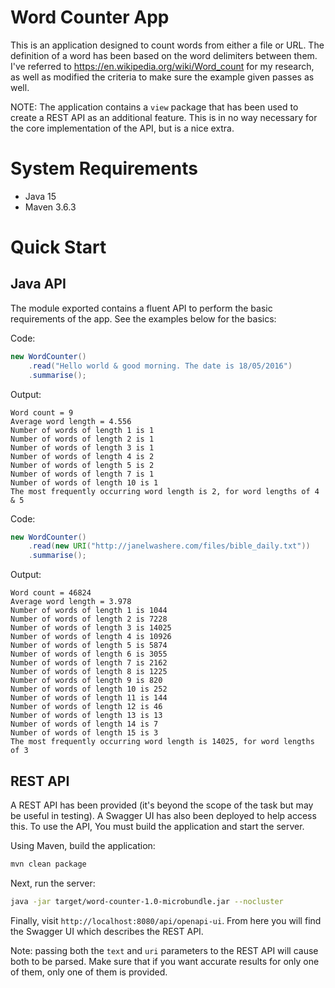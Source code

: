 # Word Counter App

This is an application designed to count words from either a file or URL. The definition of a word has been based on the word delimiters between them. I've referred to https://en.wikipedia.org/wiki/Word_count for my research, as well as modified the criteria to make sure the example given passes as well.

NOTE: The application contains a `view` package that has been used to create a REST API as an additional feature. This is in no way necessary for the core implementation of the API, but is a nice extra.

# System Requirements

- Java 15
- Maven 3.6.3

# Quick Start

## Java API

The module exported contains a fluent API to perform the basic requirements of the app. See the examples below for the basics:

Code:
~~~java
new WordCounter()
    .read("Hello world & good morning. The date is 18/05/2016")
    .summarise();
~~~

Output:
~~~
Word count = 9
Average word length = 4.556
Number of words of length 1 is 1
Number of words of length 2 is 1
Number of words of length 3 is 1
Number of words of length 4 is 2
Number of words of length 5 is 2
Number of words of length 7 is 1
Number of words of length 10 is 1
The most frequently occurring word length is 2, for word lengths of 4 & 5
~~~

Code:
~~~java
new WordCounter()
    .read(new URI("http://janelwashere.com/files/bible_daily.txt"))
    .summarise();
~~~

Output:
~~~
Word count = 46824
Average word length = 3.978
Number of words of length 1 is 1044
Number of words of length 2 is 7228
Number of words of length 3 is 14025
Number of words of length 4 is 10926
Number of words of length 5 is 5874
Number of words of length 6 is 3055
Number of words of length 7 is 2162
Number of words of length 8 is 1225
Number of words of length 9 is 820
Number of words of length 10 is 252
Number of words of length 11 is 144
Number of words of length 12 is 46
Number of words of length 13 is 13
Number of words of length 14 is 7
Number of words of length 15 is 3
The most frequently occurring word length is 14025, for word lengths of 3
~~~

## REST API

A REST API has been provided (it's beyond the scope of the task but may be useful in testing). A Swagger UI has also been deployed to help access this. To use the API, You must build the application and start the server.

Using Maven, build the application:

~~~bash
mvn clean package
~~~

Next, run the server:
~~~bash
java -jar target/word-counter-1.0-microbundle.jar --nocluster
~~~

Finally, visit `http://localhost:8080/api/openapi-ui`. From here you will find the Swagger UI which describes the REST API.

Note: passing both the `text` and `uri` parameters to the REST API will cause both to be parsed. Make sure that if you want accurate results for only one of them, only one of them is provided.